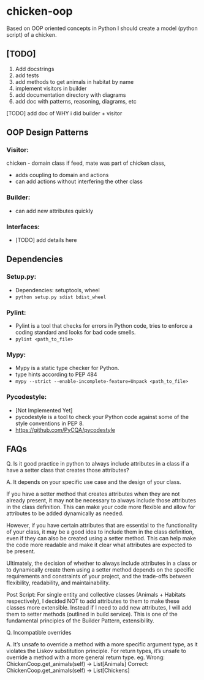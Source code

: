# chicken-oop
Based on OOP oriented concepts in Python I should create a model (python script) of a chicken.

## [TODO]
1. Add docstrings
2. add tests
3. add methods to get animals in habitat by name
4. implement visitors in builder
5. add documentation directory with diagrams
6. add doc with patterns, reasoning, diagrams, etc

[TODO] add doc of WHY i did builder + visitor

## OOP Design Patterns
### Visitor:
chicken - domain class
if feed, mate was part of chicken class, 
 - adds coupling to domain and actions
 - can add actions without interfering the other class

### Builder:
 - can add new attributes quickly

### Interfaces:
 - [TODO] add details here

## Dependencies

### Setup.py:
- Dependencies: setuptools, wheel
- `python setup.py sdist bdist_wheel`

### Pylint:
- Pylint is a tool that checks for errors in Python code, tries to enforce a coding standard and looks for bad code smells. 
- `pylint <path_to_file>`

### Mypy:
- Mypy is a static type checker for Python.
- type hints according to PEP 484
- `mypy --strict --enable-incomplete-feature=Unpack <path_to_file>`

### Pycodestyle:
- [Not Implemented Yet]
- pycodestyle is a tool to check your Python code against some of the style conventions in PEP 8.
- https://github.com/PyCQA/pycodestyle

## FAQs
Q. Is it good practice in python to always include attributes in a class if a have a setter class that creates those attributes?

A. It depends on your specific use case and the design of your class.

If you have a setter method that creates attributes when they are not already present, it may not be necessary to always include those attributes in the class definition. This can make your code more flexible and allow for attributes to be added dynamically as needed.

However, if you have certain attributes that are essential to the functionality of your class, it may be a good idea to include them in the class definition, even if they can also be created using a setter method. This can help make the code more readable and make it clear what attributes are expected to be present.

Ultimately, the decision of whether to always include attributes in a class or to dynamically create them using a setter method depends on the specific requirements and constraints of your project, and the trade-offs between flexibility, readability, and maintainability.

Post Script: For single entity and collective classes (Animals + Habitats respectively), I decided NOT to add attributes to them to make these classes more extensible. Instead if I need to add new attributes, I will add them to setter methods (outlined in build service). This is one of the fundamental principles of the Builder Pattern, extensibility.

Q. Incompatible overrides

A. It’s unsafe to override a method with a more specific argument type, as it violates the Liskov substitution principle. For return types, it’s unsafe to override a method with a more general return type. 
eg.
Wrong: ChickenCoop.get_animals(self) -> List[Animals]
Correct: ChickenCoop.get_animals(self) -> List[Chickens]